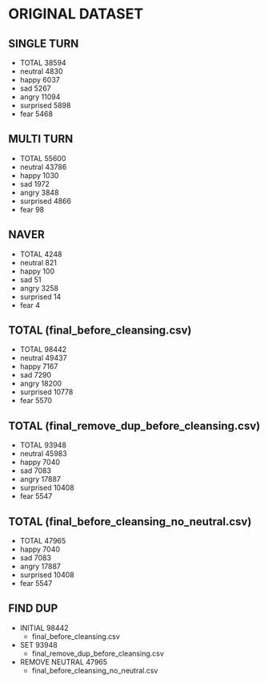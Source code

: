 # ORIGINAL DATASET

## SINGLE TURN
- TOTAL 38594 
- neutral 4830
- happy 6037 
- sad 5267
- angry 11094
- surprised 5898
- fear 5468


## MULTI TURN
- TOTAL 55600
- neutral 43786
- happy 1030
- sad 1972
- angry 3848
- surprised 4866
- fear 98


## NAVER 
- TOTAL 4248
- neutral 821
- happy 100
- sad 51
- angry 3258
- surprised 14
- fear 4

## TOTAL (final_before_cleansing.csv)
- TOTAL 98442
- neutral 49437
- happy 7167
- sad 7290
- angry 18200
- surprised 10778
- fear 5570

## TOTAL (final_remove_dup_before_cleansing.csv)
- TOTAL 93948
- neutral 45983
- happy 7040
- sad 7083
- angry 17887
- surprised 10408
- fear 5547

## TOTAL (final_before_cleansing_no_neutral.csv)
- TOTAL 47965
- happy 7040 
- sad 7083 
- angry 17887
- surprised 10408
- fear 5547

## FIND DUP
- INITIAL 98442
	- final_before_cleansing.csv
- SET 93948
	- final_remove_dup_before_cleansing.csv
- REMOVE NEUTRAL 47965 
	- final_before_cleansing_no_neutral.csv
